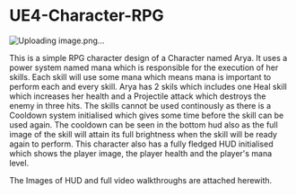 # UE4-Character-RPG

![Uploading image.png…]()

This is a simple RPG character design of a Character named Arya.
It uses a power system named mana which is responsible for the execution of her skills. Each skill will use some mana which means mana is important to perform each and every skill.
Arya has 2 skils which includes one Heal skill which increases her health and a Projectile attack which destroys the enemy in three hits.
The skills cannot be used continously as there is a Cooldown system initialised which gives some time before the skill can be used again. The cooldown can be seen in the bottom hud also as the full image of the skill will attain its full brightness when the skill will be ready again to perform.
This character also has a fully fledged HUD initialised which shows the player image, the player health and the player's mana level.

The Images of HUD and full video walkthroughs are attached herewith.
